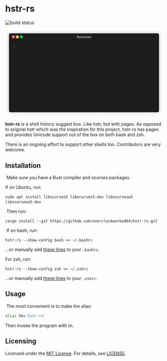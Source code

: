 # hstr-rs

![build status](https://github.com/overclockworked64/hstr-rs/workflows/CI/badge.svg)

![screenshot](screencast.gif)

**hstr-rs** is a shell history suggest box. Like hstr, but with pages. As opposed to original hstr which was the inspiration for this project, hstr-rs has pages and provides Unicode support out of the box on both bash and zsh.

There is an ongoing effort to support other shells too. Contributors are very welcome.
​
## Installation
​
Make sure you have a Rust compiler and ncurses packages.

If on Ubuntu, run:
​
```
sudo apt install libncurses5 libncurses5-dev libncursesw5 libncursesw5-dev
```
​
Then run:
​
```
cargo install --git https://github.com/overclockworked64/hstr-rs.git
```
​
If on bash, run:

```
hstr-rs --show-config bash >> ~/.bashrc
```

...or manually add [these lines](src/config/bash) to your `.bashrc`.

For zsh, run:

```
hstr-rs --show-config zsh >> ~/.zshrc
```
...or manually add [these lines](src/config/zsh) to your `.zshrc`.

## Usage
​
The most convenient is to make the alias:

```sh
alias hh='hstr-rs'
```

Then invoke the program with `hh`.

## Licensing

Licensed under the [MIT License](https://opensource.org/licenses/MIT). For details, see [LICENSE](https://github.com/overclockworked64/hstr-rs/blob/master/LICENSE).
